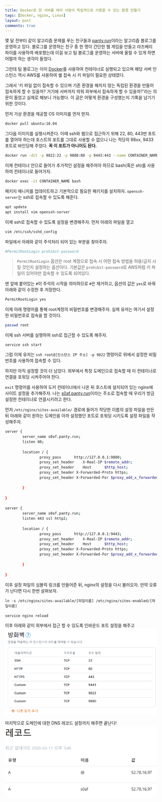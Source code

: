 ```yaml
---
title: Docker로 한 서버를 여러 사람이 독립적으로 사용할 수 있는 환경 만들기
tags: [Docker, nginx, Linux]
layout: post
comments: true
---
```


몇 달 전부터 같이 알고리즘 문제를 푸는 친구들과 [panty.run](https://panty.run/)이라는 알고리즘 블로그를 운영하고 있다. 블로그를 운영하는 친구 중 한 명이 간단한 웹 게임을 만들고 라즈베리 파이를 사용하여 배포했는데 이걸 보고 팀 블로그를 운영하는 서버에 올릴 수 있게 하면 어떨까 하는 생각이 들었다.

그런데 팀 블로그는 이미 [Docker](https://www.docker.com)를 사용하여 컨테이너로 실행되고 있으며 해당 서버 인스턴스 역시 AWS를 사용하여 쉘 접속 시 키 파일이 필요한 상태였다.

그래서 '키 파일 없이 접속할 수 있으며 기존 환경을 해치지 않는 독립된 환경을 만들어 접속하게 할 수 있을까? 거기에 서버까지 띄워 외부에서 접속하게 할 수 있을까?'라는 의문이 들었고 실제로 해보니 가능했다. 이 글은 어떻게 환경을 구성했는지 기록을 남기기 위한 것이다.



먼저 가상 환경을 제공할 OS 이미지를 먼저 받자.
```sh
docker pull ubuntu:18.04
```

그다음 이미지를 실행시켜준다. 이때 ssh와 웹으로 접근하기 위해 22, 80, 443번 포트를 열어야 하는데 호스트의 포트를 그대로 사용할 수 없으니 나는 적당히 98xx, 9433 포트로 바인딩해 주었다. **꼭 이 포트가 아니어도 된다.**
```sh
docker run -dit -p 9822:22 -p 9880:80 -p 9443:443 --name CONTAINER_NAME ubuntu:18.04
```

이제 컨테이너 안으로 들어가 추가적인 설정을 해주어야 하므로 bash(혹은 sh)를 사용하여 컨테이너로 들어가자.
```sh
docker exec -it CONTAINER_NAME bash
```

패키지 매니저를 업데이트하고 기본적으로 필요한 패키지를 설치하자. `openssh-server`는 ssh로 접속할 수 있도록 해준다.
```sh
apt update
apt install vim openssh-server
```

이제 ssh로 접속할 수 있도록 설정을 변경해주자. 먼저 아래의 파일을 열고
```sh
vim /etc/ssh/sshd_config
```
파일에서 아래와 같이 주석처리 되어 있는 부분을 찾아주자.
```sh
#PermitRootLogin prohibit-password
```

> `PermitRootLogin` 옵션은 root 계정으로 접속 시 어떤 접속 방법을 허용/금지 시킬 것인지 설정하는 옵션이다. 기본값은 `prohibit-password`로 AWS처럼 키 파일이 있어야만 접속할 수 있도록 되어있다.

맨 앞에 붙어있는 `#`이 주석의 시작을 의미하므로 `#`은 제거하고, 옵션의 값은 `yes`로 바꿔 아래와 같이 수정한 후 저장한다.
```sh
PermitRootLogin yes
```

이제 아래 명령어를 통해 root계정의 비밀번호를 변경해주자. 실제 유저는 여기서 설정한 비밀번호로 접속을 할 것이다.
```sh
passwd root
```

이제 ssh 서버를 실행하여 ssh로 접근할 수 있도록 해주자.
```
service ssh start
```

그럼 이제 유저는 `ssh root@[인스턴스 IP 주소] -p 9822` 명령어로 위에서 설정한 비밀번호를 사용하여 접속할 수 있다.

하지만 아직 설정할 것이 더 남았다. 외부에서 특정 도메인으로 접속할 때 이 컨테이너로 연결을 포워딩 시켜주어야 한다.


`exit` 명령어를 사용하여 도커 컨테이너에서 나온 뒤 호스트에 설치되어 있는 nginx에 사이트 설정을 추가해주자. 나는 [s0af.panty.run](http://s0af.panty.run)이라는 주소로 접속할 때 우리가 방금 설정한 컨테이너로 연결시키려고 한다.

먼저 `/etc/nginx/sites-available/` 경로에 들어가 적당한 이름의 설정 파일을 만든 뒤 아래와 같이 원하는 도메인을 아까 설정했던 포트로 포워딩 시키도록 설정 파일을 작성해주자.

```sh
server {
        server_name s0af.panty.run;
        listen 80;

        location / {
                proxy_pass      http://127.0.0.1:9880;
                proxy_set_header    X-Real-IP $remote_addr;
                proxy_set_header    Host      $http_host;
                proxy_set_header X-Forwarded-Proto https;
                proxy_set_header X-Forwarded-For $proxy_add_x_forwarded_for;

        }

}

server {
        server_name s0af.panty.run;
        listen 443 ssl http2;

        location / {
                proxy_pass      http://127.0.0.1:9443;
                proxy_set_header    X-Real-IP $remote_addr;
                proxy_set_header    Host      $http_host;
                proxy_set_header X-Forwarded-Proto https;
                proxy_set_header X-Forwarded-For $proxy_add_x_forwarded_for;

        }

}
```

이후 설정 파일의 심볼릭 링크를 만들어준 뒤, nginx의 설정을 다시 불러오자. 만약 오류가 난다면 다시 한번 살펴보자.
```
ln -s /etc/nginx/sites-available/[파일이름] /etc/nginx/sites-enabled/[파일이름]

service nginx reload
```

이후 아래와 같이 외부에서 접근 할 수 있도록 인바운드 포트 설정을 해주고
![Screen capture of AWS network inbound configuration page](/images/setup-virtual-environment-for-guests-with-docker/aws.png)

마지막으로 도메인에 대한 DNS 레코드 설정까지 해주면 끝난다!
![Screen capture of Goddady DNS configuration page](/images/setup-virtual-environment-for-guests-with-docker/dns.png)